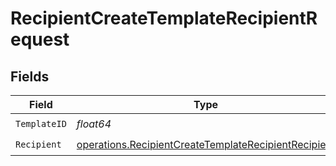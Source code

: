 # RecipientCreateTemplateRecipientRequest


## Fields

| Field                                                                                                                        | Type                                                                                                                         | Required                                                                                                                     | Description                                                                                                                  |
| ---------------------------------------------------------------------------------------------------------------------------- | ---------------------------------------------------------------------------------------------------------------------------- | ---------------------------------------------------------------------------------------------------------------------------- | ---------------------------------------------------------------------------------------------------------------------------- |
| `TemplateID`                                                                                                                 | *float64*                                                                                                                    | :heavy_check_mark:                                                                                                           | N/A                                                                                                                          |
| `Recipient`                                                                                                                  | [operations.RecipientCreateTemplateRecipientRecipient](../../models/operations/recipientcreatetemplaterecipientrecipient.md) | :heavy_check_mark:                                                                                                           | N/A                                                                                                                          |